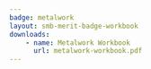 ```yaml
---
badge: metalwork
layout: smb-merit-badge-workbook
downloads:
    - name: Metalwork Workbook
      url: metalwork-workbook.pdf
---
```

